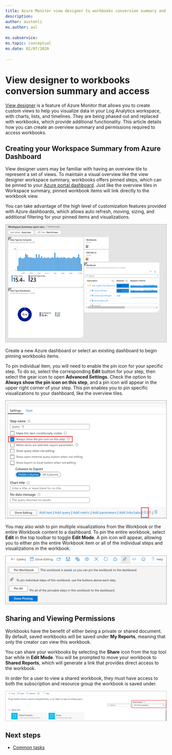 ```yaml
---
title: Azure Monitor view designer to workbooks conversion summary and access
description: 
author: austonli
ms.author: aul

ms.subservice: 
ms.topic: conceptual
ms.date: 02/07/2020

---
```


# View designer to workbooks conversion summary and access
[View designer](view-designer.md) is a feature of Azure Monitor that allows you to create custom views to help you visualize data in your Log Analytics workspace, with charts, lists, and timelines. They are being phased out and replaced with workbooks, which provide additional functionality. This article details how you can create an overview summary and permissions required to access workbooks.

## Creating your Workspace Summary from Azure Dashboard
View designer users may be familiar with having an overview tile to represent a set of views. To maintain a visual overview like the view designer workspace summary, workbooks offers pinned steps, which can be pinned to your [Azure portal dashboard](../../azure-portal/azure-portal-dashboards.md). Just like the overview tiles in Workspace summary, pinned workbook items will link directly to the workbook view.

You can take advantage of the high level of customization features provided with Azure dashboards, which allows auto refresh, moving, sizing, and additional filtering for your pinned items and visualizations. 

![Dashboard](media/view-designer-conversion-access/dashboard.png)

Create a new Azure dashboard or select an existing dashboard to begin pinning workbooks items.

To pin individual item, you will need to enable the pin icon for your specific step. To do so, select the corresponding **Edit** button for your step, then select the gear icon to open **Advanced Settings**. Check the option to **Always show the pin icon on this step**, and a pin icon will appear in the upper right corner of your step. This pin enables you to pin specific visualizations to your dashboard,  like the overview tiles.

![Pin step](media/view-designer-conversion-access/pin-step.png)


You may also wish to pin multiple visualizations from the Workbook or the entire Workbook content to a dashboard. To pin the entire workbook, select **Edit** in the top toolbar to toggle **Edit Mode**. A pin icon will appear, allowing you to either pin the entire Workbook item or all of the individual steps and visualizations in the workbook.

![Pin all](media/view-designer-conversion-access/pin-all.png)



## Sharing and Viewing Permissions 
Workbooks have the benefit of either being a private or shared document. By default, saved workbooks will be saved under **My Reports**, meaning that only the creator can view this workbook.

You can share your workbooks by selecting the **Share** icon from the top tool bar while in **Edit Mode**. You will be prompted to move your workbook to **Shared Reports**, which will generate a link that provides direct access to the workbook.

In order for a user to view a shared workbook, they must have access to both the subscription and resource group the workbook is saved under.

![Subscription-based access](media/view-designer-conversion-access/subscription-access.png)

## Next steps

- [Common tasks](view-designer-conversion-tasks.md)